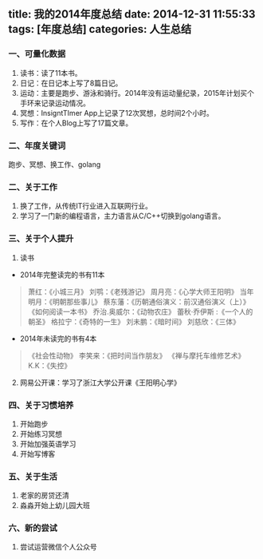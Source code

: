 title: 我的2014年度总结
date: 2014-12-31 11:55:33
tags: [年度总结]
categories: 人生总结
---
### 一、可量化数据
1. 读书：读了11本书。
2. 日记：在日记本上写了8篇日记。
3. 运动：主要是跑步、游泳和骑行。2014年没有运动量纪录，2015年计划买个手环来记录运动情况。
4. 冥想：InsigntTImer App上记录了12次冥想，总时间2个小时。
5. 写作：在个人Blog上写了17篇文章。

### 二、年度关键词
跑步、冥想、换工作、golang

### 二、关于工作
1. 换了工作，从传统IT行业进入互联网行业。
2. 学习了一门新的编程语言，主力语言从C/C++切换到golang语言。

### 三、关于个人提升
1. 读书
* 2014年完整读完的书有11本
> 萧红：《小城三月》
刘鹗：《老残游记》
周月亮：《心学大师王阳明》
当年明月：《明朝那些事儿》
蔡东藩：《历朝通俗演义：前汉通俗演义（上）》
《如何阅读一本书》
乔治.奥威尔：《动物农庄》
蕾秋·乔伊斯 :《一个人的朝圣》
格拉宁：《奇特的一生》
刘未鹏：《暗时间》
刘慈欣：《三体》
* 2014年未读完的书有4本
> 《社会性动物》
李笑来：《把时间当作朋友》
《禅与摩托车维修艺术》
K.K：《失控》
2. 网易公开课：学习了浙江大学公开课《王阳明心学》

### 四、关于习惯培养
1. 开始跑步
2. 开始练习冥想
3. 开始加强英语学习
4. 开始写博客

### 五、关于生活
1. 老家的房贷还清
2. 淼淼开始上幼儿园大班

### 六、新的尝试
1. 尝试运营微信个人公众号

